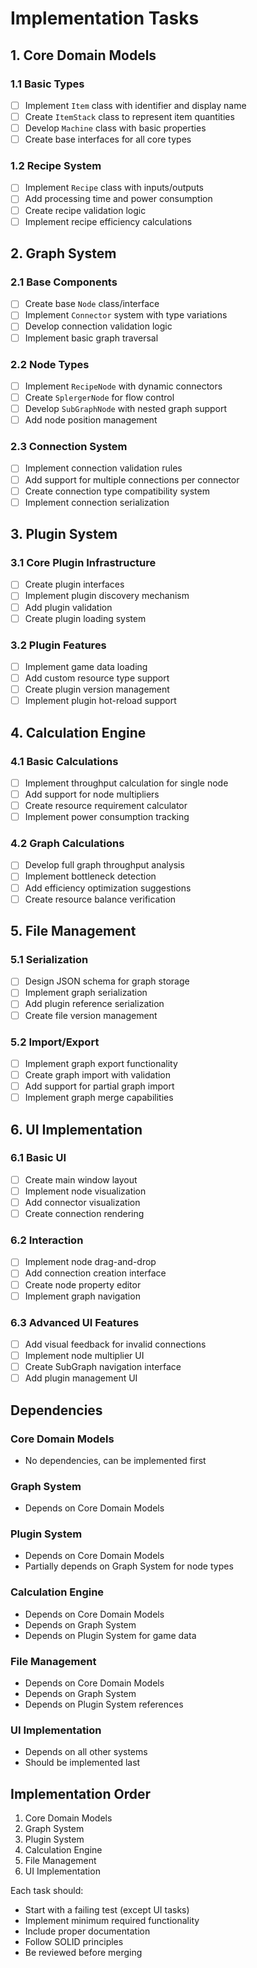 # Implementation Tasks

## 1. Core Domain Models

### 1.1 Basic Types
- [ ] Implement `Item` class with identifier and display name
- [ ] Create `ItemStack` class to represent item quantities
- [ ] Develop `Machine` class with basic properties
- [ ] Create base interfaces for all core types

### 1.2 Recipe System
- [ ] Implement `Recipe` class with inputs/outputs
- [ ] Add processing time and power consumption
- [ ] Create recipe validation logic
- [ ] Implement recipe efficiency calculations

## 2. Graph System

### 2.1 Base Components
- [ ] Create base `Node` class/interface
- [ ] Implement `Connector` system with type variations
- [ ] Develop connection validation logic
- [ ] Implement basic graph traversal

### 2.2 Node Types
- [ ] Implement `RecipeNode` with dynamic connectors
- [ ] Create `SplergerNode` for flow control
- [ ] Develop `SubGraphNode` with nested graph support
- [ ] Add node position management

### 2.3 Connection System
- [ ] Implement connection validation rules
- [ ] Add support for multiple connections per connector
- [ ] Create connection type compatibility system
- [ ] Implement connection serialization

## 3. Plugin System

### 3.1 Core Plugin Infrastructure
- [ ] Create plugin interfaces
- [ ] Implement plugin discovery mechanism
- [ ] Add plugin validation
- [ ] Create plugin loading system

### 3.2 Plugin Features
- [ ] Implement game data loading
- [ ] Add custom resource type support
- [ ] Create plugin version management
- [ ] Implement plugin hot-reload support

## 4. Calculation Engine

### 4.1 Basic Calculations
- [ ] Implement throughput calculation for single node
- [ ] Add support for node multipliers
- [ ] Create resource requirement calculator
- [ ] Implement power consumption tracking

### 4.2 Graph Calculations
- [ ] Develop full graph throughput analysis
- [ ] Implement bottleneck detection
- [ ] Add efficiency optimization suggestions
- [ ] Create resource balance verification

## 5. File Management

### 5.1 Serialization
- [ ] Design JSON schema for graph storage
- [ ] Implement graph serialization
- [ ] Add plugin reference serialization
- [ ] Create file version management

### 5.2 Import/Export
- [ ] Implement graph export functionality
- [ ] Create graph import with validation
- [ ] Add support for partial graph import
- [ ] Implement graph merge capabilities

## 6. UI Implementation

### 6.1 Basic UI
- [ ] Create main window layout
- [ ] Implement node visualization
- [ ] Add connector visualization
- [ ] Create connection rendering

### 6.2 Interaction
- [ ] Implement node drag-and-drop
- [ ] Add connection creation interface
- [ ] Create node property editor
- [ ] Implement graph navigation

### 6.3 Advanced UI Features
- [ ] Add visual feedback for invalid connections
- [ ] Implement node multiplier UI
- [ ] Create SubGraph navigation interface
- [ ] Add plugin management UI

## Dependencies

### Core Domain Models
- No dependencies, can be implemented first

### Graph System
- Depends on Core Domain Models

### Plugin System
- Depends on Core Domain Models
- Partially depends on Graph System for node types

### Calculation Engine
- Depends on Core Domain Models
- Depends on Graph System
- Depends on Plugin System for game data

### File Management
- Depends on Core Domain Models
- Depends on Graph System
- Depends on Plugin System references

### UI Implementation
- Depends on all other systems
- Should be implemented last

## Implementation Order
1. Core Domain Models
2. Graph System
3. Plugin System
4. Calculation Engine
5. File Management
6. UI Implementation

Each task should:
- Start with a failing test (except UI tasks)
- Implement minimum required functionality
- Include proper documentation
- Follow SOLID principles
- Be reviewed before merging 